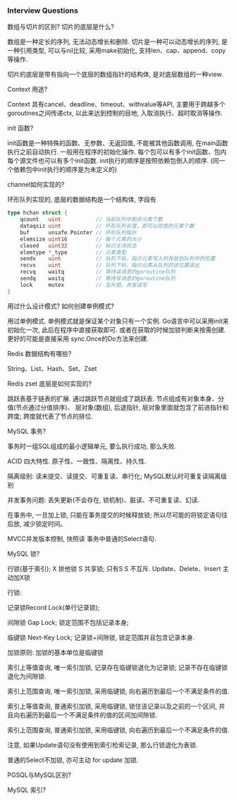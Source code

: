 ### Interview Questions

数组与切片的区别? 切片的底层是什么?

数组是一种定长的序列, 无法动态增长和删除. 切片是一种可以动态增长的序列, 是一种引用类型, 可以与nil比较, 采用make初始化, 支持len、cap、append、copy等操作.

切片的底层是带有指向一个底层的数组指针的结构体, 是对底层数组的一种view.

Context 用途?

Context 具有cancel、deadline、timeout、withvalue等API, 主要用于跨越多个goroutines之间传递ctx, 以此来达到控制的目地, 入取消执行、超时取消等操作. 

init 函数?

init函数是一种特殊的函数、无参数、无返回值, 不能被其他函数调用, 在main函数执行之前自动执行. 一般用在程序的初始化操作. 每个包可以有多个init函数、包内每个源文件也可以有多个init函数.  init执行的顺序是按照依赖包倒入的顺序.  (同一个依赖包中init执行的顺序是为未定义的)

channel如何实现的?

环形队列实现的, 底层的数据结构是一个结构体, 字段有

~~~go
type hchan struct {
    qcount   uint           // 当前队列中剩余元素个数
    dataqsiz uint           // 环形队列长度，即可以存放的元素个数
    buf      unsafe.Pointer // 环形队列指针
    elemsize uint16         // 每个元素的大小
    closed   uint32         // 标识关闭状态
    elemtype *_type         // 元素类型
    sendx    uint           // 队列下标，指示元素写入时存放到队列中的位置
    recvx    uint           // 队列下标，指示元素从队列的该位置读出
    recvq    waitq          // 等待读消息的goroutine队列
    sendq    waitq          // 等待写消息的goroutine队列
    lock 	 mutex          // 互斥锁，并发读写
}
~~~

用过什么设计模式? 如何创建单例模式?

用过单例模式.  单例模式就是保证某个对象只有一个实例.  Go语言中可以采用init来初始化一次, 此后在程序中直接获取即可. 或者在获取的时候加锁判断来按需创建. 更好的可能是直接采用 sync.Once的Do方法来创建.  

Redis 数据结构有哪些? 

String、List、Hash、Set、Zset

Redis zset 底层是如何实现的?

跳跃表基于链表的扩展.  通过跳跃节点就组成了跳跃表.  节点组成有对象本身、分值(节点通过分值排序)、 层对象(数组), 后退指针, 层对象里面就包含了前进指针和跨度; 跨度就代表了节点的排位. 

MySQL 事务?

事务时一组SQL组成的最小逻辑单元, 要么执行成功, 那么失败. 

ACID 四大特性.  原子性、一致性、隔离性、持久性. 

隔离级别: 读未提交、读提交、可重复读、串行化;  MySQL默认时可重复读隔离级别

并发事务问题: 丢失更新(不会存在, 锁机制)、脏读、不可重复读、幻读.

在事务中, 一旦加上锁, 只能在事务提交的时候释放锁; 所以尽可能的将锁定语句往后放, 减少锁定时间。

MVCC并发版本控制, 快照读 事务中普通的Select语句.

MySQL 锁?

行锁(基于索引);  X 排他锁 S 共享锁;  只有S S 不互斥.  Update、Delete、Insert 主动加X锁

行锁: 

记录锁Record Lock(单行记录锁); 

间隙锁 Gap Lock; 锁定范围不包括记录本身;

临键锁 Next-Key Lock; 记录锁+间隙锁, 锁定范围并且包含记录本身. 

加锁原则: 加锁的基本单位是临键锁

索引上等值查询, 唯一索引加锁, 记录存在临键锁退化为记录锁; 记录不存在临键锁退化为间隙锁.

索引上范围查询, 唯一索引加锁, 采用临键锁, 向右遍历到最后一个不满足条件的值.

索引上等值查询, 普通索引加锁, 采用临键锁, 锁住该记录以及之前的一个区间, 并且向右遍历到最后一个不满足条件的值的区间加间隙锁.

索引上范围查询, 普通索引加锁, 采用临键锁, 向右遍历到最后一个不满足条件的值.

注意, 如果Update语句没有使用到索引检索记录, 那么行锁退化为表锁. 

普通的Select不加锁, 亦可主动 for update 加锁.

PGSQL与MySQL区别?

MySQL 索引?
